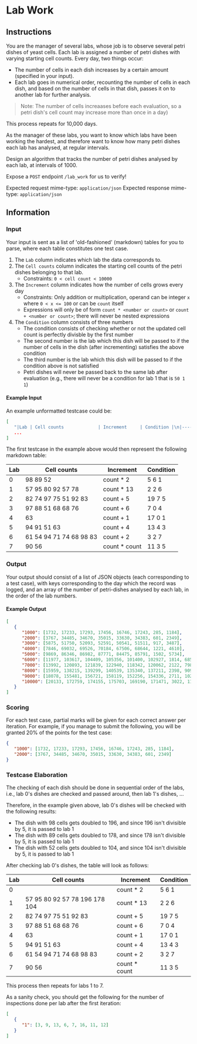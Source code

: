# Lab Work

## Instructions

You are the manager of several labs, whose job is to observe several petri dishes of yeast cells. Each lab is assigned a number of petri dishes with varying starting cell counts. Every day, two things occur:

- The number of cells in each dish increases by a certain amount (specified in your input).
- Each lab goes in numerical order, recounting the number of cells in each dish, and based on the number of cells in that dish, passes it on to another lab for further analysis.

> Note: The number of cells increaases before each evaluation, so a petri dish's cell count may increase more than once in a day)

This process repeats for 10,000 days.

As the manager of these labs, you want to know which labs have been working the hardest, and therefore want to know how many petri dishes each lab has analysed, at regular intervals.

Design an algorithm that tracks the number of petri dishes analysed by each lab, at intervals of 1000.

Expose a `POST` endpoint `/lab_work` for us to verify!

Expected request mime-type: `application/json` Expected response mime-type: `application/json`

## Information

### Input

Your input is sent as a list of 'old-fashioned' (markdown) tables for you to parse, where each table constitutes one test case.
1. The `Lab` column indicates which lab the data corresponds to.
2. The `Cell counts` column indicates the starting cell counts of the petri dishes belonging to that lab.
   - Constraints: `0 < cell count < 10000`
3. The `Increment` column indicates how the number of cells grows every day
   - Constraints: Only addition or multiplication, operand can be integer `x` where `0 < x <= 100` or can be `count` itself
   - Expressions will only be of form `count * <number or count>` or `count + <number or count>`; there will never be nested expressions
4. The `Condition` column consists of three numbers
   - The condition consists of checking whether or not the updated cell count is perfectly divisble by the first number
   - The second number is the lab which this dish will be passed to if the number of cells in the dish (after incrementing) satisfies the above condition
   - The third number is the lab which this dish will be passed to if the condition above is not satisfied 
   - Petri dishes will never be passed back to the same lab after evaluation (e.g., there will never be a condition for lab 1 that is `50 1 1`)

#### Example Input

An example unformatted testcase could be:

```json
[
   "|Lab | Cell counts             | Increment     | Condition |\n|----|-------------------------|---------------|-----------|\n|0   | 98 89 52                | count * 2     | 5  6 1    |\n|1   | 57 95 80 92 57 78       | count * 13    | 2  2 6    |\n|2   | 82 74 97 75 51 92 83    | count + 5     | 19 7 5    |\n|3   | 97 88 51 68 68 76       | count + 6     | 7  0 4    |\n|4   | 63                      | count + 1     | 17 0 1    |\n|5   | 94 91 51 63             | count + 4     | 13 4 3    |\n|6   | 61 54 94 71 74 68 98 83 | count + 2     | 3  2 7    |\n|7   | 90 56                   | count * count | 11 3 5    |",
   ...
]
```

The first testcase in the example above would then represent the following markdown table:

|Lab | Cell counts             | Increment     | Condition |
|----|-------------------------|---------------|-----------|
|0   | 98 89 52                | count * 2     | 5  6 1    |
|1   | 57 95 80 92 57 78       | count * 13    | 2  2 6    |
|2   | 82 74 97 75 51 92 83    | count + 5     | 19 7 5    |
|3   | 97 88 51 68 68 76       | count + 6     | 7  0 4    |
|4   | 63                      | count + 1     | 17 0 1    |
|5   | 94 91 51 63             | count + 4     | 13 4 3    |
|6   | 61 54 94 71 74 68 98 83 | count + 2     | 3  2 7    |
|7   | 90 56                   | count * count | 11 3 5    |

### Output

Your output should consist of a list of JSON objects (each corresponding to a test case), with keys corresponding to the day which the record was logged, and an array of the number of petri-dishes analysed by each lab, in the order of the lab numbers.

#### Example Output

```json
[
   {
      "1000": [1732, 17233, 17293, 17456, 16746, 17243, 285, 1184],
      "2000": [3767, 34485, 34670, 35015, 33630, 34383, 601, 2349],
      "3000": [5875, 51750, 52093, 52591, 50541, 51511, 917, 3487],
      "4000": [7846, 69032, 69526, 70184, 67506, 68644, 1221, 4610],
      "5000": [9869, 86346, 86982, 87771, 84475, 85791, 1502, 5734],
      "6000": [11977, 103617, 104409, 105356, 101400, 102927, 1814, 6857],
      "7000": [13992, 120893, 121839, 122940, 118342, 120062, 2122, 7984],
      "8000": [15959, 138215, 139299, 140539, 135340, 137211, 2398, 9098],
      "9000": [18078, 155481, 156721, 158119, 152256, 154336, 2711, 10237],
      "10000": [20133, 172759, 174155, 175703, 169190, 171471, 3022, 11362]
   }
]
```

### Scoring

For each test case, partial marks will be given for each correct answer per iteration. For example, if you manage to submit the following, you will be granted 20% of the points for the test case:

```json
{
   "1000": [1732, 17233, 17293, 17456, 16746, 17243, 285, 1184],
   "2000": [3767, 34485, 34670, 35015, 33630, 34383, 601, 2349]
}
```

### Testcase Elaboration

The checking of each dish should be done in sequential order of the labs, i.e., lab 0's dishes are checked and passed around, then lab 1's dishes, ...

Therefore, in the example given above, lab 0's dishes will be checked with the following results:

- The dish with 98 cells gets doubled to 196, and since 196 isn't divisible by 5, it is passed to lab 1
- The dish with 89 cells gets doubled to 178, and since 178 isn't divisible by 5, it is passed to lab 1
- The dish with 52 cells gets doubled to 104, and since 104 isn't divisible by 5, it is passed to lab 1

After checking lab 0's dishes, the table will look as follows:

|Lab | Cell counts                    | Increment     | Condition |
|----|--------------------------------|---------------|-----------|
|0   |                                | count * 2     | 5  6 1    |
|1   | 57 95 80 92 57 78 196 178 104  | count * 13    | 2  2 6    |
|2   | 82 74 97 75 51 92 83           | count + 5     | 19 7 5    |
|3   | 97 88 51 68 68 76              | count + 6     | 7  0 4    |
|4   | 63                             | count + 1     | 17 0 1    |
|5   | 94 91 51 63                    | count + 4     | 13 4 3    |
|6   | 61 54 94 71 74 68 98 83        | count + 2     | 3  2 7    |
|7   | 90 56                          | count * count | 11 3 5    |

This process then repeats for labs 1 to 7.

As a sanity check, you should get the following for the number of inspections done per lab after the first iteration:

```json
[
   {
      "1": [3, 9, 13, 6, 7, 16, 11, 12]
   }
]
```